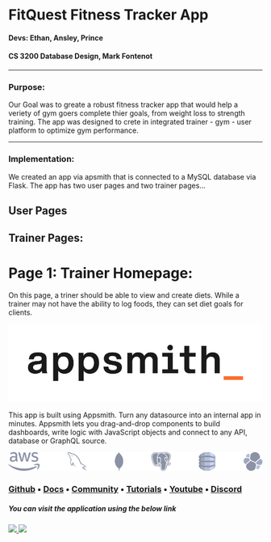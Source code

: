 # FitQuest Fitness Tracker App
#### Devs: Ethan, Ansley, Prince
#### CS 3200 Database Design, Mark Fontenot
------------------------------------------------------------------------------------------------------
### Purpose:
Our Goal was to greate a robust fitness tracker app that would help a veriety of gym goers complete thier goals, from weight loss to strength training. The app was designed to crete in integrated trainer - gym - user platform to optimize gym performance. 

------------------------------------------------------------------------------------------------------
### Implementation:
We created an app via apsmith that is connected to a MySQL database via Flask. The app has two user pages and two trainer pages... 
## User Pages


## Trainer Pages:
# Page 1: Trainer Homepage:
On this page, a triner should be able to view and create diets. While a trainer may not have the ability to log foods, they can set diet goals for clients. 










![](https://raw.githubusercontent.com/appsmithorg/appsmith/release/static/appsmith_logo_primary.png)

This app is built using Appsmith. Turn any datasource into an internal app in minutes. Appsmith lets you drag-and-drop components to build dashboards, write logic with JavaScript objects and connect to any API, database or GraphQL source.

![](https://raw.githubusercontent.com/appsmithorg/appsmith/release/static/images/integrations.png)

### [Github](https://github.com/appsmithorg/appsmith) • [Docs](https://docs.appsmith.com/?utm_source=github&utm_medium=social&utm_content=appsmith_docs&utm_campaign=null&utm_term=appsmith_docs) • [Community](https://community.appsmith.com/) • [Tutorials](https://github.com/appsmithorg/appsmith/tree/update/readme#tutorials) • [Youtube](https://www.youtube.com/appsmith) • [Discord](https://discord.gg/rBTTVJp)

##### You can visit the application using the below link

###### [![](https://assets.appsmith.com/git-sync/Buttons.svg) ](http://localhost:8080/applications/642d929ae064685a22f165ee/pages/642d929ae064685a22f165f1) [![](https://assets.appsmith.com/git-sync/Buttons2.svg)](http://localhost:8080/applications/642d929ae064685a22f165ee/pages/642d929ae064685a22f165f1/edit)
